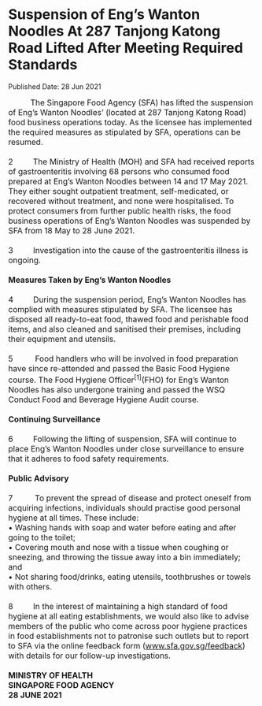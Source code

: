<html>
    <meta http-equiv="Content-Type" content="text/html; charset=utf-8"/>
    <meta charset="utf-8"/>
    <title>Suspension of Eng’s Wanton Noodles At 287 Tanjong Katong Road Lifted After Meeting Required Standards</title>
    <body><h1>Suspension of Eng’s Wanton Noodles At 287 Tanjong Katong Road Lifted After Meeting Required Standards</h1>
    <p>Published Date: 28 Jun 2021</p> <div><span style="font-size: 16px;">&nbsp; &nbsp; &nbsp; &nbsp; &nbsp; The Singapore Food Agency (SFA) has lifted the suspension of Eng’s Wanton Noodles’ (located at 287 Tanjong Katong Road) food business operations today. As the licensee has implemented the required measures as stipulated by SFA, operations can be resumed.</span></div><div><span style="font-size: 16px;">&nbsp;</span></div><div><span style="font-size: 16px;">2&nbsp; &nbsp; &nbsp; &nbsp; &nbsp;The Ministry of Health (MOH) and SFA had received reports of gastroenteritis involving 68 persons who consumed food prepared at Eng’s Wanton Noodles between 14 and 17 May 2021. They either sought outpatient treatment, self-medicated, or recovered without treatment, and none were hospitalised. To protect consumers from further public health risks, the food business operations of Eng’s Wanton Noodles was suspended by SFA from 18 May to 28 June 2021.</span></div><div><span style="font-size: 16px;">&nbsp;</span></div><div><span style="font-size: 16px;">3&nbsp; &nbsp; &nbsp; &nbsp; &nbsp;Investigation into the cause of the gastroenteritis illness is ongoing.</span></div><div><span style="font-size: 16px;">&nbsp;</span></div><div><span style="font-size: 16px;"><strong>Measures Taken by Eng’s Wanton Noodles</strong></span></div><div><span style="font-size: 16px;">&nbsp;</span></div><div><span style="font-size: 16px;">4&nbsp; &nbsp; &nbsp; &nbsp; &nbsp;During the suspension period, Eng’s Wanton Noodles has complied with measures stipulated by SFA. The licensee has disposed all ready-to-eat food, thawed food and perishable food items, and also cleaned and sanitised their premises, including their equipment and utensils.</span></div><div><span style="font-size: 16px;">&nbsp;</span></div><div><span style="font-size: 16px;">5&nbsp; &nbsp; &nbsp; &nbsp; &nbsp; Food handlers who will be involved in food preparation have since re-attended and passed the Basic Food Hygiene course. The Food Hygiene Officer<sup>[1]</sup>(FHO) for Eng’s Wanton Noodles has also undergone training and passed the WSQ Conduct Food and Beverage Hygiene Audit course.</span></div><div><span style="font-size: 16px;">&nbsp;</span></div><div><span style="font-size: 16px;"><strong>Continuing Surveillance</strong></span></div><div><span style="font-size: 16px;">&nbsp;</span></div><div><span style="font-size: 16px;">6&nbsp; &nbsp; &nbsp; &nbsp; &nbsp;Following the lifting of suspension, SFA will continue to place Eng’s Wanton Noodles under close surveillance to ensure that it adheres to food safety requirements.</span></div><div><span style="font-size: 16px;">&nbsp;</span></div><div><span style="font-size: 16px;"><strong>Public Advisory</strong></span></div><div><span style="font-size: 16px;">&nbsp;</span></div><div><span style="font-size: 16px;">7&nbsp; &nbsp; &nbsp; &nbsp; &nbsp; To prevent the spread of disease and protect oneself from acquiring infections, individuals should practise good personal hygiene at all times. These include:</span></div><div><span style="font-size: 16px;">• Washing hands with soap and water before eating and after going to the toilet;</span></div><div><span style="font-size: 16px;">• Covering mouth and nose with a tissue when coughing or sneezing, and throwing the tissue away into a bin immediately; and</span></div><div><span style="font-size: 16px;">• Not sharing food/drinks, eating utensils, toothbrushes or towels with others.</span></div><div><span style="font-size: 16px;">&nbsp;</span></div><div><span style="font-size: 16px;">8&nbsp; &nbsp; &nbsp; &nbsp; &nbsp;In the interest of maintaining a high standard of food hygiene at all eating establishments, we would also like to advise members of the public who come across poor hygiene practices in food establishments not to patronise such outlets but to report to SFA via the online feedback form (<a href="http://www.sfa.gov.sg/feedback" target="_blank" data-saferedirecturl="https://www.google.com/url?q=http://www.sfa.gov.sg/feedback&amp;source=gmail&amp;ust=1624950277865000&amp;usg=AFQjCNEmjNvoyGNI0H9chHvKX0wsw_HPeg" title="" class=""><u>www.sfa.gov.sg/feedback</u></a>) with details for our follow-up investigations.</span></div><div><span style="font-size: 16px;"><br></span></div><div><span style="font-size: 16px;"><strong>MINISTRY OF HEALTH</strong></span></div><div><span style="font-size: 16px;"><strong>SINGAPORE FOOD AGENCY</strong></span></div><div><span style="font-size: 16px;"><strong>28 JUNE 2021</strong></span></div></body>
</html>